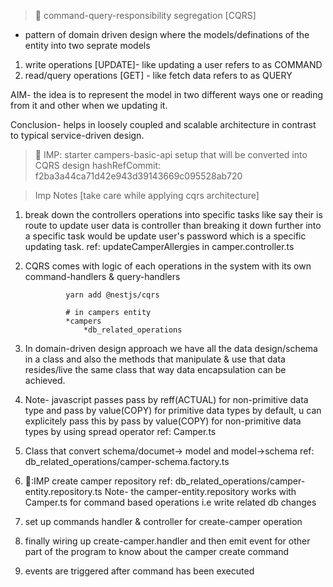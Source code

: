 > 🦘 command-query-responsibility segregation [CQRS]

- pattern of domain driven design where the models/definations of the entity into two seprate models

1. write operations [UPDATE]- like updating a user refers to as COMMAND
2. read/query operations [GET] - like fetch data refers to as QUERY

AIM- the idea is to represent the model in two different ways one or reading from it and other when we updating it.

Conclusion- helps in loosely coupled and scalable architecture in contrast to typical service-driven design.

> 🎯 IMP: starter campers-basic-api setup that will be converted into CQRS design
> hashRefCommit: f2ba3a44ca71d42e943d39143669c095528ab720

> Imp Notes [take care while applying cqrs architecture]

1. break down the controllers operations into specific tasks like say their is route to update user data is controller than breaking it down further into a specific task would be update user's password which is a specific updating task. ref: updateCamperAllergies in camper.controller.ts

2. CQRS comes with logic of each operations in the system with its own command-handlers & query-handlers


                yarn add @nestjs/cqrs

                # in campers entity
                *campers
                    *db_related_operations

3. In domain-driven design approach we have all the data design/schema in a class and also the methods that manipulate & use that data resides/live the same class that way data encapsulation can be achieved.

4. Note- javascript passes pass by reff(ACTUAL) for non-primitive data type and pass by value(COPY) for primitive data types by default, u can explicitely pass this by pass by value(COPY) for non-primitive data types by using spread operator ref: Camper.ts

5. Class that convert schema/documet-> model and model->schema ref: db_related_operations/camper-schema.factory.ts

6. 📝:IMP create camper repository ref: db_related_operations/camper-entity.repository.ts
   Note- the camper-entity.repository works with Camper.ts for command based operations i.e write related db changes

7. set up commands handler & controller for create-camper operation

8. finally wiring up create-camper.handler and then emit event for other part of the program to know about the camper create command

9. events are triggered after command has been executed
